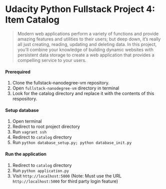 # Udacity Python Fullstack Project 4: Item Catalog

> Modern web applications perform a variety of functions and provide amazing features and utilities to their users; but deep down, it’s really all just creating, reading, updating and deleting data. In this project, you’ll combine your knowledge of building dynamic websites with persistent data storage to create a web application that provides a compelling service to your users.

#### Prerequired
1. Clone the fullstack-nanodegree-vm repository.
2. Open `fullstack-nanodegree-vm` directory in terminal
2. Look for the catalog directory and replace it with the contents of this respository.

#### Setup database
1. Open terminal
2. Redirect to root project directory
3. Run `vagrant ssh`
4. Redirect to `catalog` directory
5. Run `python database_setup.py; python database_init.py`


#### Run the application
1. Redirect to `catalog` directory
2. Run `python application.py`
3. Visit `http://localhost:5000` (Note: Must use the URL `http://localhost:5000` for third party login feature)
